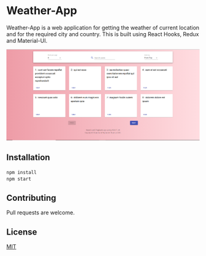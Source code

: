 # Weather-App

Weather-App is a web application for getting the weather of current location and for the required city and country.
This is built using React Hooks, Redux and Material-UI.

![alt text](https://github.com/ChakravarthiChowdary/search-paginate/blob/master/src/Search-Paginate.PNG)

## Installation

```bash
npm install
npm start
```

## Contributing

Pull requests are welcome.

## License

[MIT](https://choosealicense.com/licenses/mit/)
